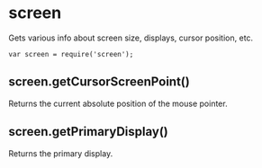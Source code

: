# screen

Gets various info about screen size, displays, cursor position, etc.
```
var screen = require('screen');
```

## screen.getCursorScreenPoint()

Returns the current absolute position of the mouse pointer.

## screen.getPrimaryDisplay()

Returns the primary display.
